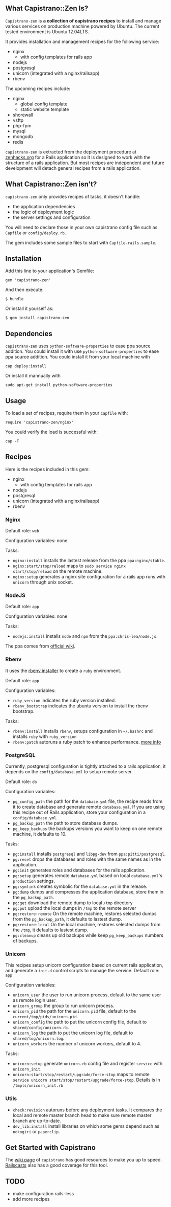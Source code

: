 ## What Capistrano::Zen Is?
`Capistrano-zen` is **a collection of capistrano recipes** to install and manage various services on production machine powered by Ubuntu. The current tested environment is Ubuntu 12.04LTS.

It provides installation and management recipes for the following service:
- nginx
  - with config templates for rails app
- nodejs
- postgresql
- unicorn (integrated with a nginx/railsapp)
- rbenv

The upcoming recipes include:
- nginx
  - global config template
  - static website template
- shorewall
- vsftp
- php-fpm
- mysql
- mongodb
- redis

`capistrano-zen` is extracted from the deployment procedure at [zenhacks.org](zenhacks.org) for a Rails application so it is designed to work with the structure of a rails application. But most recipes are independent and future development will detach general recipes from a rails application.

## What Capistrano::Zen isn't?
`capistrano-zen` only provides recipes of tasks, it doesn't handle:

- the application dependencies
- the logic of deployment logic
- the server settings and configuration

You will need to declare those in your own capistrano config file such as `Capfile` or `config/deploy.rb`.

The gem includes some sample files to start with `Capfile-rails.sample`.

## Installation

Add this line to your application's Gemfile:

    gem 'capistrano-zen'

And then execute:

    $ bundle

Or install it yourself as:

    $ gem install capistrano-zen

## Dependencies
`capistrano-zen` uses `python-software-properties` to ease ppa source addition. You could install it with  use `python-software-properties` to ease ppa source addition. You could install it from your local machine with 

    cap deploy:install

Or install it mannually with 

    sudo apt-get install python-software-properties

## Usage

To load a set of recipes, require them in your `Capfile` with:

    require 'capistrano-zen/nginx'

You could verify the load is successful with:

    cap -T

## Recipes
Here is the recipes included in this gem:

- nginx
  - with config templates for rails app
- nodejs
- postgresql
- unicorn (integrated with a nginx/railsapp)
- rbenv

### Nginx
Default role: `web`

Configuration variables: none

Tasks:
- `nginx:install` installs the lastest release from the ppa `ppa:nginx/stable`.
- `nginx:start/stop/reload` maps to `sudo service nginx start/stop/reload` on the remote machine.
- `nginx:setup` generates a nginx site configuration for a rails app runs with `unicorn` through unix socket.

### NodeJS
Default role: `app`

Configuration variables: none

Tasks:
- `nodejs:install` installs `node` and `npm` from the `ppa:chris-lea/node.js`.

The ppa comes from [official wiki](https://github.com/joyent/node/wiki/Installing-Node.js-via-package-manager).

### Rbenv
It uses the [rbenv installer](https://github.com/fesplugas/rbenv-installer) to create a `ruby` environment.

Default role: `app`

Configuration variables:
- `ruby_version` indicates the ruby version installed.
- `rbenv_bootstrap` indicates the ubuntu version to install the rbenv bootstrap.

Tasks:
- `rbenv:install` installs `rbenv`, setups configuration in `~/.bashrc` and installs `ruby` with `ruby_version`
- `rbenv:patch` autoruns a ruby patch to enhance performance. [more info](https://gist.github.com/1688857?utm_source=rubyweekly&utm_medium=email)

### PostgreSQL
Currently, postgresql configuration is tightly attached to a rails application, it depends on the `config/database.yml` to setup remote server.

Default role: `db`

Configuration variables:
- `pg_config_path` the path for the `database.yml` file, the recipe reads from it to create database and generate remote `database.yml`. If you are using this recipe out of Rails application, store your configuration in a `config/database.yml`. 
- `pg_backup_path` the path to store database dumps.
- `pg_keep_backups` the backups versions you want to keep on one remote machine, it defaults to 10.

Tasks:
- `pg:install` installs `postgresql` and `libpg-dev` from `ppa:pitti/postgresql`.
- `pg:reset` drops the databases and roles with the same names as in the application.
- `pg:init` generates roles and databases for the rails application.
- `pg:setup` generates remote `database.yml` based on local `database.yml`'s `production` settings.
- `pg:symlink` creates symbolic for the `database.yml` in the release.
- `pg:dump` dumps and compresses the application database, store them in the `pg_backup_path`.
- `pg:get` download the remote dump to local `/tmp` directory
- `pg:put` upload the local dumps in `/tmp` to the remote server
- `pg:restore:remote` On the remote machine, restores selected dumps from the `pg_backup_path`, it defaults to lastest dump.
- `pg:restore:local` On the local machine, restores selected dumps from the `/tmp`, it defaults to lastest dump.
- `pg:cleanup` cleans up old backups while keep `pg_keep_backups` numbers of backups.

### Unicorn
This recipes setup unicorn configuration based on current rails application, and generate a `init.d` control scripts to manage the service.
Default role: `app`

Configuration variables: 
- `unicorn_user` the user to run unicorn process, default to the same user as remote login user.
- `unicorn_group` the group to run unicorn process.
- `unicorn_pid` the path for the `unicorn.pid` file, default to the `current/tmp/pids/unicorn.pid`.
- `unicorn_config` the path to put the unicorn config file, default to `shared/config/unicorn.rb`.
- `unicorn_log` the path to put the unicorn log file, default to `shared/log/unicorn.log`.
- `unicorn_workers` the number of unicorn workers, default to 4.

Tasks: 
- `unicorn:setup` generate `unicorn.rb` config file and register `service` with `unicorn_init`.
- `unicorn:start/stop/restart/upgrade/force-stop` maps to remote `service unicorn start/stop/restart/upgrade/force-stop`. Details is in `/tmpls/unicorn_init.rb`

### Utils
- `check:revision` autoruns before any deployment tasks. It compares the local and remote master branch head to make sure remote master branch are up-to-date.
- `dev_lib:install` install libraries on which some gems depend such as `nokogiri` or `paperclip`.

## Get Started with Capistrano
The [wiki page](https://github.com/capistrano/capistrano/wiki) of `capistrano` has good resources to make you up to speed.
[Railscasts](http://railscasts.com/episodes?utf8=%E2%9C%93&search=capistrano) also has a good coverage for this tool.

## TODO
- make configuration rails-less
- add more recipes

